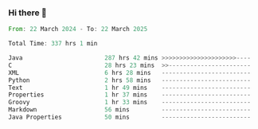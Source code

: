 ### Hi there 👋

<!--
**luoxuanzao/luoxuanzao** is a ✨ _special_ ✨ repository because its `README.md` (this file) appears on your GitHub profile.

Here are some ideas to get you started:

- 🔭 I’m currently working on ...
- 🌱 I’m currently learning ...
- 👯 I’m looking to collaborate on ...
- 🤔 I’m looking for help with ...
- 💬 Ask me about ...
- 📫 How to reach me: ...
- 😄 Pronouns: ...
- ⚡ Fun fact: ...
-->

<!--START_SECTION:waka-->

```rust
From: 22 March 2024 - To: 22 March 2025

Total Time: 337 hrs 1 min

Java                       287 hrs 42 mins >>>>>>>>>>>>>>>>>>>>>----   85.33 %
C                          28 hrs 23 mins  >>-----------------------   08.42 %
XML                        6 hrs 28 mins   -------------------------   01.92 %
Python                     2 hrs 58 mins   -------------------------   00.88 %
Text                       1 hr 49 mins    -------------------------   00.54 %
Properties                 1 hr 37 mins    -------------------------   00.48 %
Groovy                     1 hr 33 mins    -------------------------   00.46 %
Markdown                   56 mins         -------------------------   00.28 %
Java Properties            50 mins         -------------------------   00.25 %
```

<!--END_SECTION:waka-->